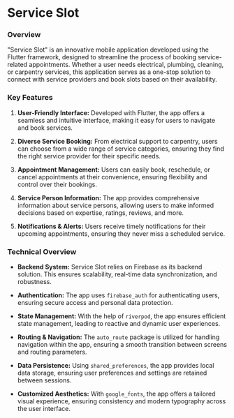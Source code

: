 # Service Slot 

### **Overview**

"Service Slot" is an innovative mobile application developed using the Flutter framework, designed to streamline the process of booking service-related appointments. Whether a user needs electrical, plumbing, cleaning, or carpentry services, this application serves as a one-stop solution to connect with service providers and book slots based on their availability.

### **Key Features**

1.  **User-Friendly Interface:** Developed with Flutter, the app offers a seamless and intuitive interface, making it easy for users to navigate and book services.
    
2.  **Diverse Service Booking:** From electrical support to carpentry, users can choose from a wide range of service categories, ensuring they find the right service provider for their specific needs.
    
3.  **Appointment Management:** Users can easily book, reschedule, or cancel appointments at their convenience, ensuring flexibility and control over their bookings.
    
4.  **Service Person Information:** The app provides comprehensive information about service persons, allowing users to make informed decisions based on expertise, ratings, reviews, and more.
    
5.  **Notifications & Alerts:** Users receive timely notifications for their upcoming appointments, ensuring they never miss a scheduled service.
    

### **Technical Overview**

-   **Backend System:** Service Slot relies on Firebase as its backend solution. This ensures scalability, real-time data synchronization, and robustness.
    
-   **Authentication:** The app uses `firebase_auth` for authenticating users, ensuring secure access and personal data protection.
    
-   **State Management:** With the help of `riverpod`, the app ensures efficient state management, leading to reactive and dynamic user experiences.
    
-   **Routing & Navigation:** The `auto_route` package is utilized for handling navigation within the app, ensuring a smooth transition between screens and routing parameters.
    
-   **Data Persistence:** Using `shared_preferences`, the app provides local data storage, ensuring user preferences and settings are retained between sessions.
    
-   **Customized Aesthetics:** With `google_fonts`, the app offers a tailored visual experience, ensuring consistency and modern typography across the user interface.
